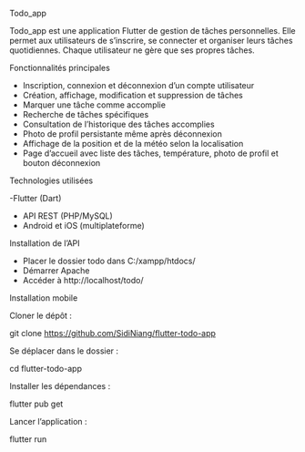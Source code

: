 Todo_app

Todo_app est une application Flutter de gestion de tâches personnelles.
Elle permet aux utilisateurs de s’inscrire, se connecter et organiser leurs tâches quotidiennes. Chaque utilisateur ne gère que ses propres tâches.

Fonctionnalités principales

- Inscription, connexion et déconnexion d’un compte utilisateur
- Création, affichage, modification et suppression de tâches
- Marquer une tâche comme accomplie
- Recherche de tâches spécifiques
- Consultation de l’historique des tâches accomplies
- Photo de profil persistante même après déconnexion
- Affichage de la position et de la météo selon la localisation
- Page d’accueil avec liste des tâches, température, photo de profil et bouton déconnexion

Technologies utilisées

-Flutter (Dart)
- API REST (PHP/MySQL)
- Android et iOS (multiplateforme)

Installation de l’API

- Placer le dossier todo dans C:/xampp/htdocs/
- Démarrer Apache
- Accéder à http://localhost/todo/

Installation mobile

Cloner le dépôt :

git clone https://github.com/SidiNiang/flutter-todo-app

Se déplacer dans le dossier :

cd flutter-todo-app

Installer les dépendances :

flutter pub get

Lancer l’application :

flutter run
